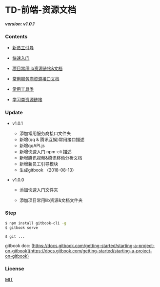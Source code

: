 TD-前端-资源文档
========

***version: v1.0.1***

### Contents ###

* [新员工引导](新员工引导/README.md)

* [快速入门](快速入门/README.md)

* [项目常用lib资源链接&文档](项目常用lib资源链接&文档/README.md)

* [常用服务商资源接口文档](常用服务商资源接口文档/README.md)

* [常用工具类](常用工具类/README.md)

* [学习类资源链接](学习类资源链接/README.md)

### Update ###

* v1.0.1

  - 添加常用服务商接口文件夹
  - 新增(qq & 腾讯互娱)常用接口描述
  - 新增qqAPI.js
  - 新增快速入门 npm-cli 描述
  - 新增腾讯视频&腾讯移动分析文档
  - 新增新员工引导模块
  - 生成gitbook （2018-08-13）
  

* v1.0.0

  - 添加快速入门文件夹

  - 添加项目常用lib资源&文档文件夹  

### Step ### 

```bash
$ npm install gitbook-cli -g
$ gitbook serve

$ git ...
```
gitbook doc:  [https://docs.gitbook.com/getting-started/starting-a-project-on-gitbook](https://docs.gitbook.com/getting-started/starting-a-project-on-gitbook)

### License ###

[MIT](https://opensource.org/licenses/MIT)